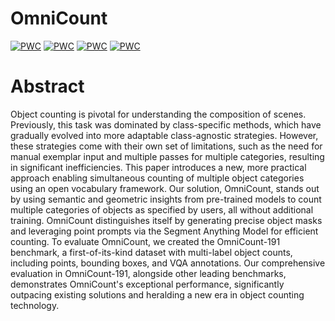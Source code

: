 # OmniCount

[![PWC](https://img.shields.io/endpoint.svg?url=https://paperswithcode.com/badge/omnicount-multi-label-object-counting-with/object-counting-on-pascal-voc-2007-count-test)](https://paperswithcode.com/sota/object-counting-on-pascal-voc-2007-count-test?p=omnicount-multi-label-object-counting-with) [![PWC](https://img.shields.io/endpoint.svg?url=https://paperswithcode.com/badge/omnicount-multi-label-object-counting-with/training-free-object-counting-on-fsc147)](https://paperswithcode.com/sota/training-free-object-counting-on-fsc147?p=omnicount-multi-label-object-counting-with) [![PWC](https://img.shields.io/endpoint.svg?url=https://paperswithcode.com/badge/omnicount-multi-label-object-counting-with/training-free-object-counting-on-omnicount)](https://paperswithcode.com/sota/training-free-object-counting-on-omnicount?p=omnicount-multi-label-object-counting-with) [![PWC](https://img.shields.io/endpoint.svg?url=https://paperswithcode.com/badge/omnicount-multi-label-object-counting-with/object-counting-on-omnicount-191)](https://paperswithcode.com/sota/object-counting-on-omnicount-191?p=omnicount-multi-label-object-counting-with)

# Abstract

Object counting is pivotal for understanding the composition of scenes. Previously, this task was dominated by class-specific methods, which have gradually evolved into more adaptable class-agnostic strategies. However, these strategies come with their own set of limitations, such as the need for manual exemplar input and multiple passes for multiple categories, resulting in significant inefficiencies. This paper introduces a new, more practical approach enabling simultaneous counting of multiple object categories using an open vocabulary framework. Our solution, OmniCount, stands out by using semantic and geometric insights from pre-trained models to count multiple categories of objects as specified by users, all without additional training. OmniCount distinguishes itself by generating precise object masks and leveraging point prompts via the Segment Anything Model for efficient counting. To evaluate OmniCount, we created the OmniCount-191 benchmark, a first-of-its-kind dataset with multi-label object counts, including points, bounding boxes, and VQA annotations. Our comprehensive evaluation in OmniCount-191, alongside other leading benchmarks, demonstrates OmniCount's exceptional performance, significantly outpacing existing solutions and heralding a new era in object counting technology.

